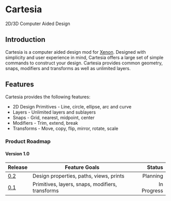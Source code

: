 # Cartesia
2D/3D Computer Aided Design

## Introduction
Cartesia is a computer aided design mod for [Xenon](https://www.avereon.com/product/xenon).
Designed with simplicity and user experience in mind, Cartesia offers a large 
set of simple commands to construct your design. Cartesia provides common 
geometry, snaps, modifiers and transforms as well as unlimited layers.

## Features
Cartesia provides the following features:
* 2D Design Primitives - Line, circle, ellipse, arc and curve
* Layers - Unlimited layers and sublayers
* Snaps - Grid, nearest, midpoint, center
* Modifiers - Trim, extend, break
* Transforms - Move, copy, flip, mirror, rotate, scale

### Product Roadmap

#### Version 1.0
| Release | Feature Goals | Status |
|---|---|---:|
|[0.2](https://github.com/avereon/xenon/milestone/1)|Design properties, paths, views, prints|Planning|
|[0.1](https://github.com/avereon/xenon/milestone/1)|Primitives, layers, snaps, modifiers, transforms|In Progress|
